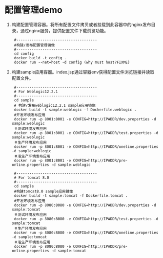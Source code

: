 # 配置管理demo

1. 构建配置管理容器。将所有配置文件拷贝或者挂载到此容器中的nginx发布目录，通过nginx服务，提供配置文件下载浏览功能。

		#-------------------------------------
		#构建/发布配置管理镜像
		#-------------------------------------
		cd config 
		docker build -t config .
		docker run --net=host -d config (why must host?FIXME)

2. 构建sample应用容器。index.jsp通过容器env获得配置文件浏览链接并读取配置文件。

		#-------------------------------------
		# For Weblogic12.2.1
		#-------------------------------------
		cd sample 
		# 构建/发布weblogic12.2.1 sample应用镜像
		docker build -t sample:weblogic -f Dockerfile.weblogic .
		#开发环境发布应用
		docker run -p 8001:8001 -e CONFIG=http://IPADDR/dev.properties -d sample:weblogic
		＃测试环境发布应用
		docker run -p 8001:8001 -e CONFIG=http://IPADDR/test.properties -d sample:weblogic
		＃生产环境发布应用
		docker run -p 8001:8001 -e CONFIG=http://IPADDR/oneline.properties -d sample:weblogic
		＃准生产环境发布应用
		docker run -p 8001:8001 -e CONFIG=http://IPADDR/pre-online.properties -d sample:weblogic
		
		#-------------------------------------
		# For tomcat 8.0
		#-------------------------------------
		cd sample
		#构建tomcat8.0 sample应用镜像
		docker build -t sample:tomcat -f Dockerfile.tomcat .
		#开发环境发布应用
		docker run -p 8080:8080 -e CONFIG=http://IPADDR/dev.properties -d sample:tomcat
		＃测试环境发布应用
		docker run -p 8080:8080 -e CONFIG=http://IPADDR/test.properties -d sample:tomcat
		＃生产环境发布应用
		docker run -p 8080:8080 -e CONFIG=http://IPADDR/oneline.properties -d sample:tomcat
		＃准生产环境发布应用
		docker run -p 8080:8080 -e CONFIG=http://IPADDR/pre-online.properties -d sample:tomcat
		
		
		
		
